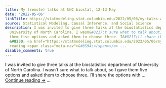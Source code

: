 ```yaml
---
title: My (remote) talks at UNC biostat, 12-13 May
date: '2022-05-06'
linkTitle: https://statmodeling.stat.columbia.edu/2022/05/06/my-talks-at-unc-biostat-12-13-may/
source: Statistical Modeling, Causal Inference, and Social Science
description: I was invited to give three talks at the biostatistics department of
  University of North Carolina. I wasn&#8217;t sure what to talk about, so I gave
  them five options and asked them to choose three. I&#8217;ll share the options with
  &#8230; <a href="https://statmodeling.stat.columbia.edu/2022/05/06/my-talks-at-unc-biostat-12-13-may/">Continue
  reading <span class="meta-nav">&#8594;</span></a> ...
disable_comments: true
---
```

I was invited to give three talks at the biostatistics department of University of North Carolina. I wasn&#8217;t sure what to talk about, so I gave them five options and asked them to choose three. I&#8217;ll share the options with &#8230; <a href="https://statmodeling.stat.columbia.edu/2022/05/06/my-talks-at-unc-biostat-12-13-may/">Continue reading <span class="meta-nav">&#8594;</span></a> ...